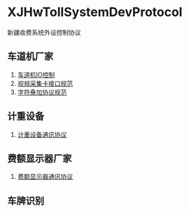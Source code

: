 XJHwTollSystemDevProtocol
=========================

新疆收费系统外设控制协议

## 车道机厂家
1. [车道机IO控制](https://github.com/moyuanming/XJHwTollSystemDevProtocol/blob/master/%E8%BD%A6%E9%81%93%E6%8E%A7%E5%88%B6%E6%9C%BAIO%E6%8E%A7%E5%88%B6%E5%8D%8F%E8%AE%AE.md)
2. [视频采集卡接口规范](https://github.com/moyuanming/XJHwTollSystemDevProtocol/blob/master/%E8%A7%86%E9%A2%91%E9%87%87%E9%9B%86%E5%8D%A1%E6%8E%A5%E5%8F%A3%E8%A7%84%E8%8C%83.md)
3. [字符叠加协议规范]()

## 计重设备
1. [计重设备通讯协议](https://github.com/moyuanming/XJHwTollSystemDevProtocol/blob/master/%E8%AE%A1%E9%87%8D%E8%AE%BE%E5%A4%87%E9%80%9A%E8%AE%AF%E5%8D%8F%E8%AE%AE.md)

## 费额显示器厂家
1. [费额显示器通讯协议](https://github.com/moyuanming/XJHwTollSystemDevProtocol/blob/master/%E8%B4%B9%E9%A2%9D%E6%98%BE%E7%A4%BA%E5%99%A8%E9%80%9A%E8%AE%AF%E5%8D%8F%E8%AE%AE.md)

## 车牌识别
